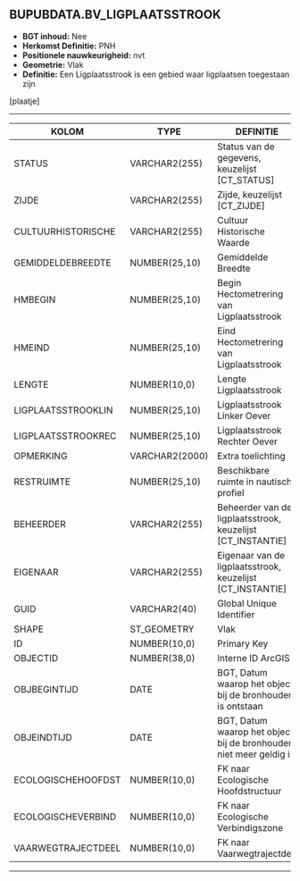 ﻿## BUPUBDATA.BV_LIGPLAATSSTROOK


* __BGT inhoud:__ Nee
* __Herkomst Definitie:__ PNH
* __Positionele nauwkeurigheid:__ nvt
* __Geometrie:__ Vlak
* __Definitie:__ Een Ligplaatsstrook is een gebied waar ligplaatsen toegestaan zijn

[plaatje]

***

|KOLOM                           	|TYPE          	|DEFINITIE|
|------                          	|----          	|-----    |
|STATUS                          	|VARCHAR2(255) 	|Status van de gegevens, keuzelijst [CT_STATUS]|
|ZIJDE                           	|VARCHAR2(255) 	|Zijde, keuzelijst [CT_ZIJDE]|
|CULTUURHISTORISCHE              	|VARCHAR2(255) 	|Cultuur Historische Waarde|
|GEMIDDELDEBREEDTE               	|NUMBER(25,10) 	|Gemiddelde Breedte|
|HMBEGIN                         	|NUMBER(25,10) 	|Begin Hectometrering van Ligplaatsstrook|
|HMEIND                          	|NUMBER(25,10) 	|Eind Hectometrering van Ligplaatsstrook|
|LENGTE                          	|NUMBER(10,0)  	|Lengte Ligplaatsstrook|
|LIGPLAATSSTROOKLIN              	|NUMBER(25,10) 	|Ligplaatsstrook Linker Oever|
|LIGPLAATSSTROOKREC              	|NUMBER(25,10) 	|Ligplaatsstrook Rechter Oever|
|OPMERKING                       	|VARCHAR2(2000)	|Extra toelichting|
|RESTRUIMTE                      	|NUMBER(25,10) 	|Beschikbare ruimte in nautisch profiel|
|BEHEERDER                       	|VARCHAR2(255) 	|Beheerder van de ligplaatsstrook, keuzelijst [CT_INSTANTIE]|
|EIGENAAR                        	|VARCHAR2(255) 	|Eigenaar van de ligplaatsstrook, keuzelijst [CT_INSTANTIE]|
|GUID                            	|VARCHAR2(40)  	|Global Unique Identifier|
|SHAPE                      	|ST_GEOMETRY  	|Vlak|
|ID                              	|NUMBER(10,0)  	|Primary Key|
|OBJECTID                        	|NUMBER(38,0)   |Interne ID ArcGIS|
|OBJBEGINTIJD                    	|DATE          	|BGT, Datum waarop het object bij de bronhouder is ontstaan|
|OBJEINDTIJD                     	|DATE          	|BGT, Datum waarop het object bij de bronhouder niet meer geldig is|
|ECOLOGISCHEHOOFDST              	|NUMBER(10,0)  	|FK naar Ecologische Hoofdstructuur|
|ECOLOGISCHEVERBIND              	|NUMBER(10,0)  	|FK naar Ecologische Verbindigszone|
|VAARWEGTRAJECTDEEL              	|NUMBER(10,0)  	|FK naar Vaarwegtrajectdee|


***
